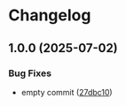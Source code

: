# Changelog

## 1.0.0 (2025-07-02)


### Bug Fixes

* empty commit ([27dbc10](https://github.com/taiyme/sandbox/commit/27dbc10d1cdbc6c9bd49d917d59b08c422ec3ef6))
